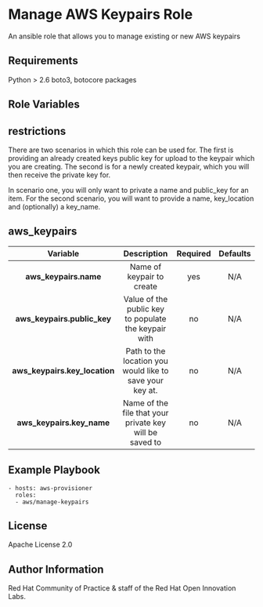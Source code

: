 Manage AWS Keypairs Role
========================

An ansible role that allows you to manage existing or new AWS keypairs 

Requirements
------------

Python > 2.6
boto3, botocore packages

Role Variables
--------------

## restrictions

There are two scenarios in which this role can be used for. The first is providing an already created keys public key for upload to the keypair which you are creating. The second is for a newly created keypair, which you will then receive the private key for.

In scenario one, you will only want to private a name and public_key for an item. For the second scenario, you will want to provide a name, key_location and (optionally) a key_name.


## aws_keypairs

| Variable | Description | Required | Defaults |
|:--------:|:-----------:|:--------:|:--------:|
|**aws_keypairs.name**| Name of keypair to create | yes | N/A |
|**aws_keypairs.public_key**| Value of the public key to populate the keypair with | no | N/A |
|**aws_keypairs.key_location**| Path to the location you would like to save your key at. | no |N/A|
|**aws_keypairs.key_name**| Name of the file that your private key will be saved to | no | N/A |

Example Playbook
----------------

```
- hosts: aws-provisioner
  roles:
  - aws/manage-keypairs
```

License
-------

Apache License 2.0


Author Information
------------------

Red Hat Community of Practice & staff of the Red Hat Open Innovation Labs.
